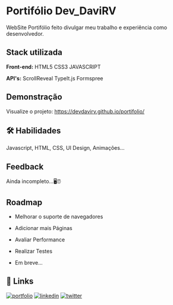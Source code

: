 
# Portifólio Dev_DaviRV

WebSite Portifólio feito divulgar meu trabalho e experiência como desenvolvedor.

<!-- ## Screenshots

![App Screenshot](https://user-images.githubusercontent.com/104698942/204156432-0c3b4d26-3a2c-4821-bdc5-be202341a7de.png) -->


## Stack utilizada

**Front-end:** HTML5 CSS3 JAVASCRIPT

**API's:** ScrollReveal TypeIt.js Formspree




## Demonstração

Visualize o projeto: https://devdavirv.github.io/portifolio/


## 🛠 Habilidades
Javascript, HTML, CSS, UI Design, Animações...


## Feedback

Ainda incompleto...🖥⏰

## Roadmap

- Melhorar o suporte de navegadores

- Adicionar mais Páginas

- Avaliar Performance

- Realizar Testes

- Em breve...

## 🔗 Links
[![portfolio](https://img.shields.io/badge/my_portfolio-000?style=for-the-badge&logo=ko-fi&logoColor=white)](https://devdavirv.github.io/portifolio/)
[![linkedin](https://img.shields.io/badge/linkedin-0A66C2?style=for-the-badge&logo=linkedin&logoColor=white)](https://www.linkedin.com/in/devdavirv/)
[![twitter](https://img.shields.io/badge/twitter-1DA1F2?style=for-the-badge&logo=twitter&logoColor=white)](https://twitter.com/dev_davirv)


